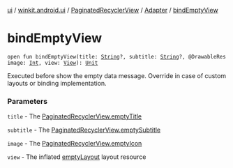 [ui](../../../index.md) / [winkit.android.ui](../../index.md) / [PaginatedRecyclerView](../index.md) / [Adapter](index.md) / [bindEmptyView](./bind-empty-view.md)

# bindEmptyView

`open fun bindEmptyView(title: `[`String`](https://kotlinlang.org/api/latest/jvm/stdlib/kotlin/-string/index.html)`?, subtitle: `[`String`](https://kotlinlang.org/api/latest/jvm/stdlib/kotlin/-string/index.html)`?, @DrawableRes image: `[`Int`](https://kotlinlang.org/api/latest/jvm/stdlib/kotlin/-int/index.html)`, view: `[`View`](https://developer.android.com/reference/android/view/View.html)`): `[`Unit`](https://kotlinlang.org/api/latest/jvm/stdlib/kotlin/-unit/index.html)

Executed before show the empty data message. Override in case of custom layouts or binding implementation.

### Parameters

`title` - The [PaginatedRecyclerView.emptyTitle](../empty-title.md)

`subtitle` - The [PaginatedRecyclerView.emptySubtitle](../empty-subtitle.md)

`image` - The [PaginatedRecyclerView.emptyIcon](../empty-icon.md)

`view` - The inflated [emptyLayout](empty-layout.md) layout resource